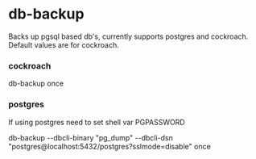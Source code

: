 # db-backup

Backs up pgsql based db's, currently supports postgres and cockroach. Default values are for cockroach.


### cockroach
  db-backup once


### postgres
If using postgres need to set shell var PGPASSWORD

  db-backup --dbcli-binary "pg_dump" --dbcli-dsn "postgres@localhost:5432/postgres?sslmode=disable" once

  
